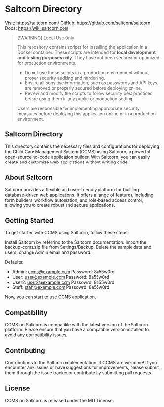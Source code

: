 # Saltcorn Directory

Visit: https://saltcorn.com/
GitHub: https://github.com/saltcorn/saltcorn
Docs: https://wiki.saltcorn.com

> [!WARNING] Local Use Only
> 
> This repository contains scripts for installing the application in a Docker container. These scripts are intended for **local development and testing purposes only**. They have not been secured or optimized for production environments.
> 
> - Do not use these scripts in a production environment without proper security auditing and hardening.
> - Ensure all sensitive information, such as passwords and API keys, are removed or properly secured before deploying online.
> - Review and modify the scripts to follow security best practices before using them in any public or production setting.
> 
> Users are responsible for implementing appropriate security measures before deploying this application online or in a production environment.

## Saltcorn Directory

This directory contains the necessary files and configurations for deploying the Child Care Management System (CCMS) using Saltcorn, a powerful open-source no-code application builder. With Saltcorn, you can easily create and customize web applications without writing code.

## About Saltcorn

Saltcorn provides a flexible and user-friendly platform for building database-driven web applications. It offers a range of features, including form builders, workflow automation, and role-based access control, allowing you to create robust and secure applications.

## Getting Started

To get started with CCMS using Saltcorn, follow these steps:

Install Saltcorn by referring to the Saltcorn documentation.
Import the backup-ccms.zip file from Settings/Backup.
Delete the sample data and users, change Admin email and password.

Defaults:
- Admin:    ccms@example.com    Password: 8a55w0rd
- User:     user@example.com    Password: 8a55w0rd
- User2:    user2@example.com   Passowrd: 8a55w0rd
- Staff:    staff@example.com   Passowrd: 8a55w0rd

Now, you can start to use CCMS application.

## Compatibility

CCMS on Saltcorn is compatible with the latest version of the Saltcorn platform. Please ensure that you have a compatible version installed to avoid any compatibility issues.

## Contributing

Contributions to the Saltcorn implementation of CCMS are welcome! If you encounter any issues or have suggestions for improvements, please submit them through the issue tracker or contribute by submitting pull requests.

## License

CCMS on Saltcorn is released under the MIT License.

